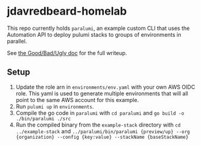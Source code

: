 # jdavredbeard-homelab  

This repo currently holds `paralumi`, an example custom CLI that uses the Automation API to deploy pulumi stacks to groups of environments in parallel.  
  
See [the Good/Bad/Ugly doc](https://docs.google.com/document/d/1a3fWffJ_xGyRfFDpVPclmwhHxYtaYtH-N9RBQP-jO5g/edit?usp=sharing) for the full writeup.  
  
## Setup  
1. Update the role arn in `environments/env.yaml` with your own AWS OIDC role. This yaml is used to generate multiple environments that will all point to the same AWS account for this example.  
1. Run `pulumi up` in `environments`.  
1. Compile the go code in `paralumi` with `cd paralumi` and `go build -o ./bin/paralumi ./src`
1. Run the compiled binary from the `example-stack` directory with `cd ../example-stack` and `../paralumi/bin/paralumi {preview/up} --org {organization} --config {key:value} --stackName {baseStackName}`

